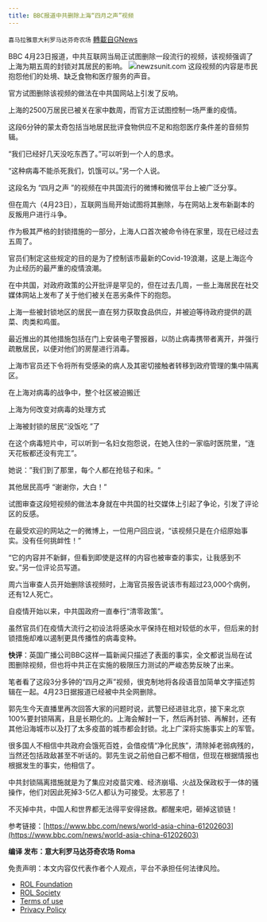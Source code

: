 ```yaml
---
title: BBC报道中共删除上海“四月之声”视频
---
```

`喜马拉雅意大利罗马达芬奇农场` [轉載自GNews](https://gnews.org/zh-hans/2400170/)

BBC 4月23日报道，中共互联网当局正试图删除一段流行的视频，该视频强调了上海为期五周的封锁对其居民的影响。
![](https://assets.gnews.org/wp-content/uploads/2022/04/S-6.jpg)newzsunit.com
这段视频的内容是市民抱怨他们的处境、缺乏食物和医疗服务的声音。

官方试图删除该视频的做法在中共国网站上引发了反响。

上海的2500万居民已被关在家中数周，而官方正试图控制一场严重的疫情。

这段6分钟的蒙太奇包括当地居民批评食物供应不足和抱怨医疗条件差的音频剪辑。

“我们已经好几天没吃东西了。”可以听到一个人的恳求。

“这种病毒不能杀死我们，饥饿可以。”另一个人说。

这段名为 “四月之声 ”的视频在中共国流行的微博和微信平台上被广泛分享。

但在周六（4月23日），互联网当局开始试图将其删除，与在网站上发布新副本的反叛用户进行斗争。

作为极其严格的封锁措施的一部分，上海人口首次被命令待在家里，现在已经过去五周了。

官员们制定这些规定的目的是为了控制该市最新的Covid-19浪潮，这是上海迄今为止经历的最严重的疫情浪潮。

在中共国，对政府政策的公开批评是罕见的，但在过去几周，一些上海居民在社交媒体网站上发布了关于他们被关在恶劣条件下的抱怨。

上海一些被封锁地区的居民一直在努力获取食品供应，并被迫等待政府提供的蔬菜、肉类和鸡蛋。

最近推出的其他措施包括在门上安装电子警报器，以防止病毒携带者离开，并强行疏散居民，以便对他们的房屋进行消毒。

上海市官员还下令将所有受感染的病人及其密切接触者转移到政府管理的集中隔离区。

在上海对病毒的战争中，整个社区被迫搬迁

上海为何改变对病毒的处理方式

上海被封锁的居民“没饭吃 ”了

在这个病毒短片中，可以听到一名妇女抱怨说，在她入住的一家临时医院里，“连天花板都还没有完工”。

她说：”我们到了那里，每个人都在抢毯子和床。“

其他居民高呼 “谢谢你，大白！”

试图审查这段短视频的做法本身就在中共国的社交媒体上引起了争论，引发了评论区的反感。

在最受欢迎的网站之一的微博上，一位用户回应说，“该视频只是在介绍原始事实。没有任何挑衅性！”

“它的内容并不新鲜，但看到即使是这样的内容也被审查的事实，让我感到不安。”另一位评论员写道。

周六当审查人员开始删除该视频时，上海官员报告说该市有超过23,000个病例，还有12人死亡。

自疫情开始以来，中共国政府一直奉行“清零政策”。

虽然官员们在疫情大流行之初设法将感染水平保持在相对较低的水平，但后来的封锁措施却难以遏制更具传播性的病毒变种。

**快评**：英国广播公司BBC这样一篇新闻只描述了表面的事实，全文都说当局在试图删除视频，但也将中共正在实施的极限压力测试的严峻态势反映了出来。

笔者看了这段3分多钟的“四月之声”视频，很克制地将各段语音加简单文字描述剪辑在一起。4月23日据报道已经被中共全网删除。

郭先生今天直播里再次回答大家的问题时说，武警已经进驻北京，接下来北京100%要封锁隔离，且是长期化的。上海会解封一下，然后再封锁、再解封，还有其他沿海城市以及打了太多疫苗的城市都会封锁。北上广深将实施事实上的军管。

很多国人不相信中共政府会饿死百姓，会借疫情“净化民族”，清除掉老弱病残的，当然还包括政敌甚至不听话的。郭先生说之前他自己都不相信，但现在根据情报也根据发生的事实，他相信了。

中共封锁隔离措施就是为了集应对疫苗灾难、经济崩塌、火战及保政权于一体的骚操作，他们对因此死掉3-5亿人都认为可接受。太邪恶了！

不灭掉中共，中国人和世界都无法得平安得拯救。都醒来吧，砸掉这锁链！

参考链接：[https://www.bbc.com/news/world-asia-china-61202603](https://www.bbc.com/news/world-asia-china-61202603)

**编译 发布：意大利罗马达芬奇农场 Roma**

 

免责声明：本文内容仅代表作者个人观点，平台不承担任何法律风险。

- [ROL Foundation](https://rolfoundation.org/)
- [ROL Society](https://rolsociety.org/)
- [Terms of use](https://gnews.org/terms-of-use-3/)
- [Privacy Policy](https://gnews.org/privacy-policy/)
